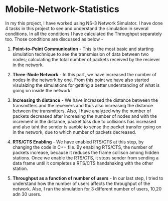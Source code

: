 # Mobile-Network-Statistics

In my this project, I have worked using NS-3 Network Simulator. I have done 4 tasks in this project to see and understand the simulation in several conditions. In all the conditions I have calculated the Throughput separately too. Those conditions are discussed as below - 

1. **Point-to-Point Communication** - This is the most basic and starting simulation technique to see the transmission of data between two nodes; calculating the total number of packets received by the reciever in the network.

2. **Three-Node Network** - In this part, we have increased the number of nodes in the network by one. From this point we have also started visulaizing the simulations for getting a better understanding of what is going on inside the network.

3. **Increasing th distance** - We have increased the distance between the transmitters and the receivers and thus also increasing the distance between the transmitters. Also, I have analyzed why the number of packets decreased after increasing the number of nodes and with the increment in the distance, packet loss due to collisions has increased and also taht the sender is uanble to sense the packet transfer going on in the network, due to which number of packets decreased.

4. **RTS/CTS Enabling** - We have enabled RTS/CTS at this step, by changing the code in C++ file. By enabling RTS/CTS, the number of packets increase, because it reduces the frame collison among hidden stations. Once we enable the RTS/CTS, it stops sender from sending a data frame until it completes a RTS/CTS handshaking with the other station. 

5. **Throughput as a function of number of users** - In our last step, I tried to understand how the number of users affects the throughput of the network. Also, I ran the simulation for 3 different number of users, 10,20 adn 30 users. 
